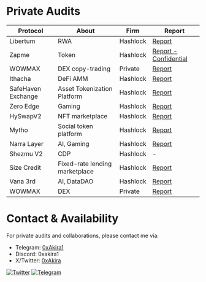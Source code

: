 
# Private Audits

 
| **Protocol**       | **About**                          | **Firm**     | **Report**                                                                                                                       |
| ------------------ | ------------------------------ | -------- | ---------------------------------------------------------------------------------------------------------------------------- |
| Libertum           | RWA                            | Hashlock | [Report](https://hashlock.com/wp-content/uploads/2025/05/Libertum-Bonding-Smart-Contract-Audit-Report-Final-Report-v2.pdf)   |
| Zapme              | Token                          | Hashlock | [Report - Confidential](https://hashlock.com/audits/zapme)                                                                   |
| WOWMAX             | DEX copy-trading               | Private  | [Report](https://github.com/0xAkira1/audits/blob/main/Wowmax-Copy-Trading_AuditReport.md)                                    |
| Ithacha            | DeFi AMM                       | Hashlock | [Report](https://hashlock.com/wp-content/uploads/2024/10/Ithaca-4th-Smart-Contract-Audit-Report-Final-Report-v2.pdf)         |
| SafeHaven Exchange | Asset Tokenization Platform    | Hashlock | [Report](https://hashlock.com/wp-content/uploads/2025/06/SafeHaven-Exchange-Smart-Contract-Audit-Report-Final-Report-v4.pdf) |
| Zero Edge          | Gaming                         | Hashlock | [Report](https://hashlock.com/wp-content/uploads/2025/06/Zero-Edge-Smart-Contract-Audit-Report-Final-Report-v2.pdf)          |
| HySwapV2           | NFT marketplace                | Hashlock | [Report](https://hashlock.com/wp-content/uploads/2025/03/HySwap-V2-Smart-Contract-Audit-Report-Final-Report-v1.pdf)          |
| Mytho              | Social token platform          | Hashlock | [Report](https://hashlock.com/wp-content/uploads/2025/07/Mytho-Smart-Contract-Audit-Report-Final-Report-v3.pdf)              |
| Narra Layer        | AI, Gaming                     | Hashlock | [Report](https://hashlock.com/wp-content/uploads/2025/07/Narra-Layer-Smart-Contract-Audit-Report-Final-Report-v1.pdf)        |
| Shezmu V2          | CDP                            | Hashlock | -                                                                                                                            |
| Size Credit        | Fixed-rate lending marketplace | Hashlock | [Report](https://hashlock.com/wp-content/uploads/2025/07/Size-Credit-Smart-Contract-Audit-Report-Final-Report-v1.pdf)        |
| Vana 3rd           | AI, DataDAO                    | Hashlock | [Report](https://hashlock.com/wp-content/uploads/2024/08/Vana-3rd-Smart-Contract-Audit-Report-Final-Report-v1.pdf)           |
| WOWMAX             | DEX                            | Private  | [Report](https://github.com/0xAkira1/audits/blob/main/WowmaxAuditReport.md)                                                  |



# Contact & Availability
For private audits and collaborations, please contact me via:
- Telegram: [0xAkira1](https://t.me/OxAkira1)
- Discord: 0xakira1
- X/Twitter: [0xAkira](https://x.com/0x_Akira_)

[![Twitter](https://img.shields.io/badge/Twitter-1DA1F2?style=for-the-badge&logo=twitter&logoColor=white)](https://x.com/0x_Akira_) [![Telegram](https://img.shields.io/badge/Telegram-2CA5E0?style=for-the-badge&logo=telegram&logoColor=white)](https://t.me/OxAkira1) 
